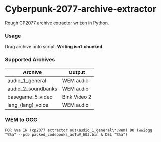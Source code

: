 # Cyberpunk-2077-archive-extractor
Rough CP2077 archive extractor written in Python.

### Usage
Drag archive onto script. **Writing isn't chunked.**

### Supported Archives
|Archive|Output|
|---|---|
|audio_1_general|WEM audio|
|audio_2_soundbanks|WEM audio|
|basegame_5_video|Bink Video 2|
|lang_(lang)_voice|WEM audio|

### WEM to OGG
```
FOR %%a IN (cp2077 extractor out\audio_1_general\*.wem) DO (ww2ogg "%%a" --pcb packed_codebooks_aoTuV_603.bin & DEL "%%a")
```
